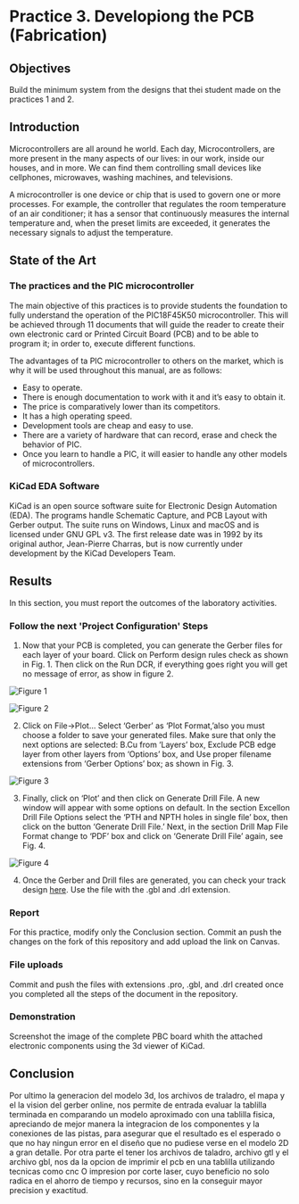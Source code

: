 # Practice 3. Developiong the PCB (Fabrication)

## Objectives

Build the minimum system from the designs that thei student made on the practices 1 and 2.

## Introduction

Microcontrollers are all around  he world. Each day, Microcontrollers, are more present in the many aspects of our lives: in our work, inside our houses, and in more. We can find them controlling small devices like cellphones, microwaves, washing machines, and televisions.

A microcontroller is one device or chip that is used to govern one or more processes. For example, the controller that regulates the room temperature of an air conditioner; it has a sensor that continuously measures the internal temperature and, when the preset limits are exceeded, it generates the necessary signals to adjust the temperature.

## State of the Art

### The practices and the PIC microcontroller

The main objective of this practices is to provide students the foundation to fully understand the operation of the PIC18F45K50 microcontroller. This will be achieved through 11 documents that will guide the reader to create their own electronic card or Printed Circuit Board (PCB) and to be able to program it; in order to, execute different functions.

The advantages of ta PIC microcontroller to others on the market, which is why it will be used throughout this manual, are as follows:

- Easy to operate.
- There is enough documentation to work with it and it’s easy to obtain it.
- The price is comparatively lower than its competitors.
- It has a high operating speed.
- Development tools are cheap and easy to use.
- There are a variety of hardware that can record, erase and check the behavior of PIC.
- Once you learn to handle a PIC, it will easier to handle any other models of microcontrollers.


### KiCad EDA Software

KiCad is an open source software suite for Electronic Design Automation (EDA). The programs handle Schematic Capture,
and PCB Layout with Gerber output. The suite runs on Windows, Linux and macOS and is licensed under GNU GPL v3. The
first release date was in 1992 by its original author, Jean-Pierre Charras, but is now currently under development by
the KiCad Developers Team. 

## Results

In this section, you must report the outcomes of the laboratory activities.

### Follow the next 'Project Configuration' Steps

1. Now that your PCB is completed, you can generate the Gerber files for each layer of your board. Click on Perform design rules check as shown in Fig. 1. Then click on the Run DCR, if everything goes right you will get no message of error, as show in figure 2.

![Figure 1](./img/fig1.png)

![Figure 2](./img/fig2.png)

2. Click on File→Plot... Select ‘Gerber’ as ‘Plot Format,’also you must choose a folder to save your generated files. Make sure that only the next options are selected: B.Cu from ‘Layers’ box, Exclude PCB edge layer from other layers from ‘Options’ box, and Use proper filename extensions from ‘Gerber Options’ box; as shown in Fig. 3.

![Figure 3](./img/fig3.png)

3. Finally, click on ‘Plot’ and then click on Generate Drill File. A new window will appear with some options on default. In the section Excellon Drill File Options select the ‘PTH and NPTH holes in single file’ box, then click on the button ‘Generate Drill File.’ Next, in the section Drill Map File Format change to ‘PDF’ box and click on ‘Generate Drill File’ again, see Fig. 4.

![Figure 4](./img/fig4.png)

4. Once the Gerber and Drill files are generated, you can check your track design [here](https://www.pcbgogo.com/GerberViewer.html). Use the file with the .gbl and .drl extension.

### Report
For this practice, modify only the Conclusion section. Commit an push the changes on the fork of this repository and add
upload the link on Canvas.

### File uploads
Commit and push the files with extensions .pro, .gbl, and .drl  created once you completed all the steps of the document in the repository.

### Demonstration
Screenshot the image of the complete PBC board whith the attached electronic components using the 3d viewer of KiCad.

## Conclusion
Por ultimo la generacion del modelo 3d, los archivos de traladro, el mapa y el la vision del gerber online, nos permite de entrada evaluar la tablilla terminada en comparando un modelo aproximado con una tablilla fisica, apreciando de mejor manera la integracion de los componentes y la conexiones de las pistas, para asegurar que el resultado es el esperado o que no hay ningun error en el diseño que no pudiese verse en el modelo 2D a gran detalle. Por otra parte el tener los archivos de taladro, archivo gtl y el archivo gbl, nos da la opcion de imprimir el pcb en una tablilla utilizando tecnicas como cnc O impresion por corte laser, cuyo beneficio no solo radica en el ahorro de tiempo y recursos, sino en la conseguir mayor precision y exactitud.
